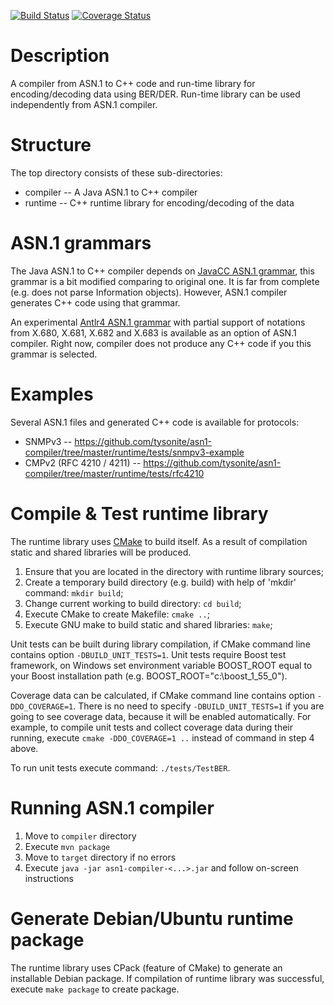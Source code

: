 [![Build Status](https://travis-ci.org/tysonite/asn1-compiler.png?branch=master)](https://travis-ci.org/tysonite/asn1-compiler)
[![Coverage Status](https://coveralls.io/repos/tysonite/asn1-compiler/badge.svg?branch=master&service=github)](https://coveralls.io/github/tysonite/asn1-compiler?branch=master)

# Description

A compiler from ASN.1 to C++ code and run-time library for encoding/decoding data using BER/DER.
Run-time library can be used independently from ASN.1 compiler. 

# Structure

The top directory consists of these sub-directories:
* compiler -- A Java ASN.1 to C++ compiler
* runtime  -- C++ runtime library for encoding/decoding of the data

# ASN.1 grammars

The Java ASN.1 to C++ compiler depends on [JavaCC ASN.1 grammar](https://github.com/tysonite/asn1-compiler/blob/master/compiler/src/main/javacc/asn1/AsnParser.jjt),
this grammar is a bit modified comparing to original one. It is far from complete (e.g. does not
parse Information objects). However, ASN.1 compiler generates C++ code using that grammar.

An experimental [Antlr4 ASN.1 grammar](http://) with partial support of notations from X.680, X.681, X.682 and X.683
is available as an option of ASN.1 compiler. Right now, compiler does not produce any C++ code if you this grammar
is selected.

# Examples

Several ASN.1 files and generated C++ code is available for protocols:
* SNMPv3 -- https://github.com/tysonite/asn1-compiler/tree/master/runtime/tests/snmpv3-example
* CMPv2 (RFC 4210 / 4211) -- https://github.com/tysonite/asn1-compiler/tree/master/runtime/tests/rfc4210

# Compile & Test runtime library
The runtime library uses [CMake](http://www.cmake.org/) to build itself. As a result of compilation
static and shared libraries will be produced.

1. Ensure that you are located in the directory with runtime library sources;
2. Create a temporary build directory (e.g. build) with help of 'mkdir' command: `mkdir build`;
3. Change current working to build directory: `cd build`;
4. Execute CMake to create Makefile: `cmake ..`;
5. Execute GNU make to build static and shared libraries: `make`;

Unit tests can be built during library compilation, if CMake command line contains option
`-DBUILD_UNIT_TESTS=1`. Unit tests require Boost test framework, on Windows set environment
variable BOOST_ROOT equal to your Boost installation path (e.g. BOOST_ROOT="c:\boost_1_55_0").

Coverage data can be calculated, if CMake command line contains option `-DDO_COVERAGE=1`. There
is no need to specify `-DBUILD_UNIT_TESTS=1` if you are going to see coverage data, because it
will be enabled automatically. For example, to compile unit tests and collect coverage data
during their running, execute `cmake -DDO_COVERAGE=1 ..` instead of command in step 4 above.

To run unit tests execute command: `./tests/TestBER`.

# Running ASN.1 compiler
1. Move to `compiler` directory
1. Execute `mvn package`
1. Move to `target` directory if no errors
1. Execute `java -jar asn1-compiler-<...>.jar` and follow on-screen instructions

# Generate Debian/Ubuntu runtime package
The runtime library uses CPack (feature of CMake) to generate an installable Debian package. If
compilation of runtime library was successful, execute `make package` to create package.
